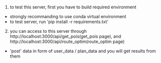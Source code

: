 1. to test this server, first you have to build required environment
- strongly recommanding to use conda virtual environment
- to test server, run 'pip install -r requirements.txt'

2. you can access to this server through http://localhost:3000/api/get_pois(get_pois page), and http://localhost:3000/api/route_optim(route_optim page)
- 'post' data in form of user_data / plan_data and you will get results from them